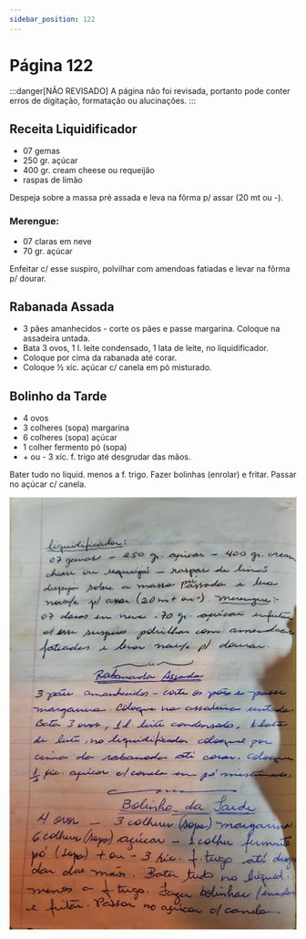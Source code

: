 ```yaml
---
sidebar_position: 122
---
```

# Página 122
:::danger[NÃO REVISADO]
A página não foi revisada, portanto pode conter erros de digitação, formatação ou alucinações.
:::
## Receita Liquidificador

- 07 gemas
- 250 gr. açúcar
- 400 gr. cream cheese ou requeijão
- raspas de limão

Despeja sobre a massa pré assada e leva na fôrma p/ assar (20 mt ou -).

### Merengue:
- 07 claras em neve
- 70 gr. açúcar

Enfeitar c/ esse suspiro, polvilhar com amendoas fatiadas e levar na fôrma p/ dourar.

## Rabanada Assada

- 3 pães amanhecidos - corte os pães e passe margarina. Coloque na assadeira untada.
- Bata 3 ovos, 1 l. leite condensado, 1 lata de leite, no liquidificador.
- Coloque por cima da rabanada até corar.
- Coloque ½ xíc. açúcar c/ canela em pó misturado.

## Bolinho da Tarde

- 4 ovos
- 3 colheres (sopa) margarina
- 6 colheres (sopa) açúcar
- 1 colher fermento pó (sopa)
- \+ ou - 3 xíc. f. trigo até desgrudar das mãos.

Bater tudo no liquid. menos a f. trigo. Fazer bolinhas (enrolar) e fritar. Passar no açúcar c/ canela.

![imagem base](./images/page_122.png)
